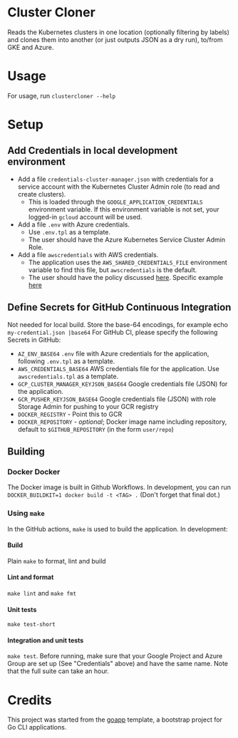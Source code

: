 # Cluster Cloner
Reads the Kubernetes clusters in one location (optionally filtering by labels) and
clones them into another (or just outputs JSON as a dry run), to/from GKE and Azure.

# Usage
For usage, run  `clustercloner --help`

# Setup
## Add Credentials  in local development environment
- Add a file `credentials-cluster-manager.json` with credentials for a service account with the Kubernetes Cluster Admin role (to read and create clusters).
  - This is loaded through the `GOOGLE_APPLICATION_CREDENTIALS` environment variable. If this environment variable is not set, your logged-in `gcloud` account will be used.
- Add a file `.env` with Azure credentials.
  - Use `.env.tpl` as a template.
  - The user should have the  Azure Kubernetes Service Cluster Admin Role.
- Add a file `awscredentials` with AWS credentials.
  - The application uses the `AWS_SHARED_CREDENTIALS_FILE` environment variable to find this file, but `awscredentials` is the default.
  - The user should have the policy
 discussed [here](https://docs.aws.amazon.com/eks/latest/userguide/security_iam_id-based-policy-examples.html).
 Specific example [here](https://github.com/weaveworks/eksctl/issues/204#issuecomment-631630355)

## Define Secrets for GitHub Continuous Integration
Not needed for local build.
Store the base-64 encodings, for example echo `my-credential.json |base64`
For GitHub CI, please specify the following Secrets in GitHub:
- `AZ_ENV_BASE64`  `.env` file with Azure credentials for the application, following  `.env.tpl` as a template.
- `AWS_CREDENTIALS_BASE64` AWS credentials file for the application. Use `awscredentials.tpl` as a template.
- `GCP_CLUSTER_MANAGER_KEYJSON_BASE64` Google credentials file (JSON) for the application.
- `GCR_PUSHER_KEYJSON_BASE64` Google credentials file (JSON) with role Storage Admin for pushing  to your GCR registry
- `DOCKER_REGISTRY` - Point this to GCR
- `DOCKER_REPOSITORY` - _optional_; Docker image name including repository, default to `$GITHUB_REPOSITORY` (in the form `user/repo`)

## Building
### Docker Docker
The Docker image is built in Github Workflows.
In development, you can run  `DOCKER_BUILDKIT=1 docker build -t <TAG> .` (Don't forget that final dot.)

### Using `make`
In the GitHub actions, `make` is used to build the application.
In development:
#### Build
Plain `make` to format, lint and build
#### Lint and format
`make lint` and `make fmt`
#### Unit tests
`make test-short`
#### Integration and unit tests
`make test`. Before running, make sure that your Google Project and
Azure Group are set up (See "Credentials" above) and have the same name.
Note that the full suite can take an hour.

# Credits
This project was started from the [goapp](https://github.com/alexei-led/goapp) template,
a bootstrap project for Go CLI applications.
